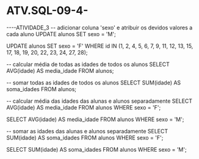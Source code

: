 # ATV.SQL-09-4-

----ATIVIDADE_3
-- adicionar coluna 'sexo' e atribuir os devidos valores a cada aluno
UPDATE alunos
SET sexo = 'M';

UPDATE alunos
SET sexo = 'F'
WHERE id IN (1, 2, 4, 5, 6, 7, 9, 11, 12, 13, 15, 17, 18, 19, 20, 22, 23, 24, 27, 28);

-- calcular média de todas as idades de todos os alunos
SELECT AVG(idade) AS media_idade FROM alunos;

-- somar todas as idades de todos os alunos
SELECT SUM(idade) AS soma_idades FROM alunos;

-- calcular média das idades das alunas e alunos separadamente
SELECT AVG(idade) AS media_idade
FROM alunos
WHERE sexo = 'F';

SELECT AVG(idade) AS media_idade
FROM alunos
WHERE sexo = 'M';

-- somar as idades das alunas e alunos separadamente
SELECT SUM(idade) AS soma_idades
FROM alunos
WHERE sexo = 'F';

SELECT SUM(idade) AS soma_idades
FROM alunos
WHERE sexo = 'M';

